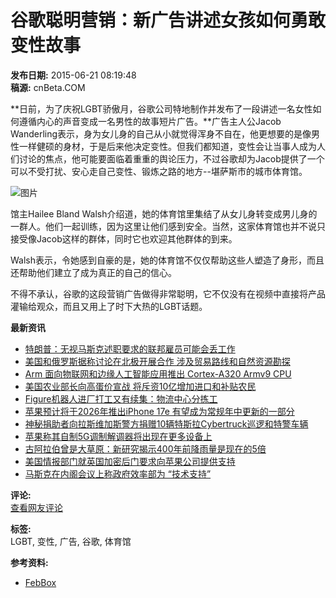 # 谷歌聪明营销：新广告讲述女孩如何勇敢变性故事

**发布日期:** 2015-06-21 08:19:48  
**稿源:** cnBeta.COM  

**日前，为了庆祝LGBT骄傲月，谷歌公司特地制作并发布了一段讲述一名女性如何遵循内心的声音变成一名男性的故事短片广告。**广告主人公Jacob Wanderling表示，身为女儿身的自己从小就觉得浑身不自在，他更想要的是像男性一样健硕的身材，于是后来他决定变性。但我们都知道，变性会让当事人成为人们讨论的焦点，他可能要面临着重重的舆论压力，不过谷歌却为Jacob提供了一个可以不受打扰、安心走自己变性、锻炼之路的地方--堪萨斯市的城市体育馆。

![图片](http://static.cnbetacdn.com/article/2015/0621/f55a7667c9c9726.jpg)

馆主Hailee Bland Walsh介绍道，她的体育馆里集结了从女儿身转变成男儿身的一群人。他们一起训练，因为这里让他们感到安全。当然，这家体育馆也并不说只接受像Jacob这样的群体，同时它也欢迎其他群体的到来。

Walsh表示，令她感到自豪的是，她的体育馆不仅仅帮助这些人塑造了身形，而且还帮助他们建立了成为真正的自己的信心。

不得不承认，谷歌的这段营销广告做得非常聪明，它不仅没有在视频中直接将产品灌输给观众，而且又用上了时下大热的LGBT话题。

**最新资讯**

- [特朗普：无视马斯克述职要求的联邦雇员可能会丢工作](https://www.cnbeta.com)
- [美国和俄罗斯据称讨论在北极开展合作 涉及贸易路线和自然资源勘探](https://www.cnbeta.com)
- [Arm 面向物联网和边缘人工智能应用推出 Cortex-A320 Armv9 CPU](https://www.cnbeta.com)
- [美国农业部长向高蛋价宣战 将斥资10亿增加进口和补贴农民](https://www.cnbeta.com)
- [Figure机器人进厂打工又有续集：物流中心分拣工](https://www.cnbeta.com)
- [苹果预计将于2026年推出iPhone 17e 有望成为常规年中更新的一部分](https://www.cnbeta.com)
- [神秘捐助者向拉斯维加斯警方捐赠10辆特斯拉Cybertruck巡逻和特警车辆](https://www.cnbeta.com)
- [苹果称其自制5G调制解调器将出现在更多设备上](https://www.cnbeta.com)
- [古阿拉伯曾是大草原：新研究揭示400年前降雨量是现在的5倍](https://www.cnbeta.com)
- [美国情报部门就英国加密后门要求向苹果公司提供支持](https://www.cnbeta.com)
- [马斯克在内阁会议上称政府效率部为 “技术支持”](https://www.cnbeta.com)

**评论:**  
[查看网友评论](https://www.cnbeta.com)

**标签:**  
LGBT, 变性, 广告, 谷歌, 体育馆  

**参考资料:**  
- [FebBox](https://www.febbox.com/)